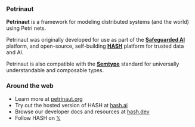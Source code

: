 <!-- GitHub links -->
[block protocol]: https://github.com/blockprotocol/blockprotocol
[hash]: https://github.com/hashintel/hash
[safeguarded ai]: https://github.com/safeguardedai

<!-- Social links -->
[𝕏]: https://x.com/hashintel

<!-- Site links -->
[hash.ai]: https://app.hash.ai/?utm_medium=organic&utm_source=github_readme_petrinaut-profile_root
[hash.dev]: https://hash.dev/?utm_medium=organic&utm_source=github_readme_petrinaut-profile_root
[petrinaut.org]: https://semtype.org/?utm_medium=organic&utm_source=github_readme_petrinaut-profile_root
[semtype]: https://semtype.org/?utm_medium=organic&utm_source=github_readme_petrinaut-profile_root

### Petrinaut

**Petrinaut** is a framework for modeling distributed systems (and the world) using Petri nets.

Petrinaut was originally developed for use as part of the **[Safeguarded AI]** platform, and open-source, self-building **[HASH]** platform for trusted data and AI.

Petrinaut is also compatible with the **[Semtype]** standard for universally understandable and composable types.

### Around the web

- Learn more at [petrinaut.org]
- Try out the hosted version of HASH at [hash.ai]
- Browse our developer docs and resources at [hash.dev]
- Follow HASH on [𝕏]
